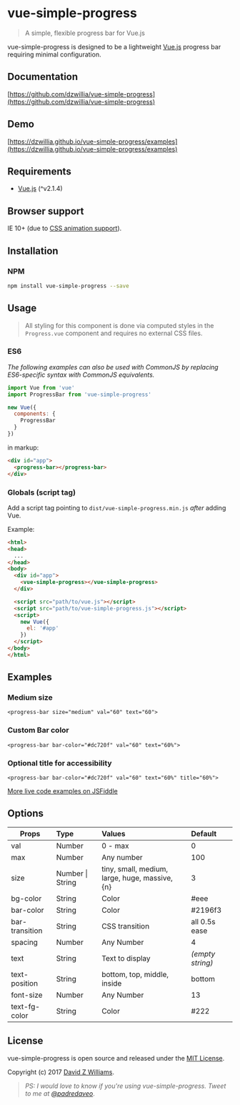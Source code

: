 # vue-simple-progress
> A simple, flexible progress bar for Vue.js

vue-simple-progress is designed to be a lightweight [Vue.js](http://vuejs.org) progress bar requiring minimal configuration.

## Documentation

[https://github.com/dzwillia/vue-simple-progress](https://github.com/dzwillia/vue-simple-progress)

## Demo

[https://dzwillia.github.io/vue-simple-progress/examples](https://dzwillia.github.io/vue-simple-progress/examples)

## Requirements
* [Vue.js](http://vuejs.org/) (^v2.1.4)

## Browser support
IE 10+ (due to [CSS animation support](https://caniuse.com/#feat=css-animation)).

## Installation

### NPM

```bash
npm install vue-simple-progress --save
```

## Usage
> All styling for this component is done via computed styles in the `Progress.vue` component and requires no external CSS files.

### ES6

*The following examples can also be used with CommonJS by replacing ES6-specific syntax with CommonJS equivalents.*

```js
import Vue from 'vue'
import ProgressBar from 'vue-simple-progress'

new Vue({
  components: {
    ProgressBar
  }
})
```

in markup:

```html
<div id="app">
  <progress-bar></progress-bar>
</div>
```

### Globals (script tag)

Add a script tag pointing to `dist/vue-simple-progress.min.js` *after* adding Vue.

Example:

```html
<html>
<head>
  ...
</head>
<body>
  <div id="app">
    <vue-simple-progress></vue-simple-progress>
  </div>

  <script src="path/to/vue.js"></script>
  <script src="path/to/vue-simple-progress.js"></script>
  <script>
    new Vue({
      el: '#app'
    })
  </script>
</body>
</html>
```

## Examples

### Medium size
```
<progress-bar size="medium" val="60" text="60">
```

### Custom Bar color
```
<progress-bar bar-color="#dc720f" val="60" text="60%">
```

### Optional title for accessibility
```
<progress-bar bar-color="#dc720f" val="60" text="60%" title="60%">
```

[More live code examples on JSFiddle](http://jsfiddle.net/dzwillia/47pvcjs9)

## Options
| Props          | Type             | Values                                         | Default          |
| -------------- |:-----------------|:-----------------------------------------------|:-----------------|
| val            | Number           | 0 - max                                        | 0                |
| max            | Number           | Any number                                     | 100              |
| size           | Number \| String | tiny, small, medium, large, huge, massive, {n} | 3                |
| bg-color       | String           | Color                                          | #eee             |
| bar-color      | String           | Color                                          | #2196f3          |
| bar-transition | String           | CSS transition                                 | all 0.5s ease    |
| spacing        | Number           | Any Number                                     | 4                |
| text           | String           | Text to display                                | _(empty string)_ |
| text-position  | String           | bottom, top, middle, inside                    | bottom           |
| font-size      | Number           | Any Number                                     | 13               |
| text-fg-color  | String           | Color                                          | #222             |

## License
vue-simple-progress is open source and released under the [MIT License](LICENSE).

Copyright (c) 2017 [David Z Williams](https://twitter.com/padredaveo).

> *PS: I would love to know if you're using vue-simple-progress. Tweet to me at [@padredaveo](https://twitter.com/padredaveo)*.


